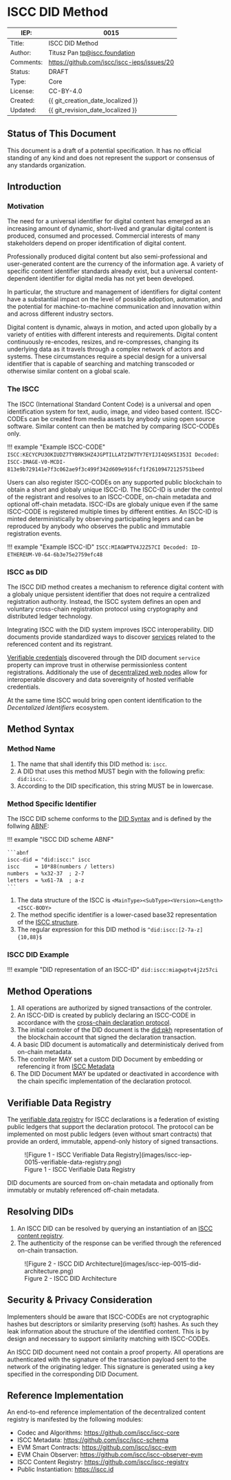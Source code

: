 # ISCC DID Method

| IEP:      | 0015                                        |
|-----------|---------------------------------------------|
| Title:    | ISCC DID Method                             |
| Author:   | Titusz Pan <tp@iscc.foundation>             |
| Comments: | https://github.com/iscc/iscc-ieps/issues/20 |
| Status:   | DRAFT                                       |
| Type:     | Core                                        |
| License:  | CC-BY-4.0                                   |
| Created:  | {{ git_creation_date_localized }}           |
| Updated:  | {{ git_revision_date_localized }}           |


## Status of This Document

This document is a draft of a potential specification. It has no official standing of any kind and
does not represent the support or consensus of any standards organization.

## Introduction

### Motivation

The need for a universal identifier for digital content has emerged as an increasing amount of
dynamic, short-lived and granular digital content is produced, consumed and processed. Commercial
interests of many stakeholders depend on proper identification of digital content.

Professionally produced digital content but also semi-professional and user-generated content are
the currency of the information age. A variety of specific content identifier standards already 
exist, but a universal content-dependent identifier for digital media has not yet been developed.

In particular, the structure and management of identifiers for digital content have a substantial
impact on the level of possible adoption, automation, and the potential for machine-to-machine 
communication and innovation within and across different industry sectors.

Digital content is dynamic, always in motion, and acted upon globally by a variety of entities with 
different interests and requirements. Digital content continuously re-encodes, resizes, and 
re-compresses, changing its underlying data as it travels through a complex network of actors and 
systems. These circumstances require a special design for a universal identifier that is capable
of searching and matching transcoded or otherwise similar content on a global scale.

### The ISCC 

The ISCC (International Standard Content Code) is a universal and open identification system for
text, audio, image, and video based content. ISCC-CODEs can be created from media assets by anybody
using open source software. Similar content can then be matched by comparing ISCC-CODEs only.

!!! example "Example ISCC-CODE"
    ```
    ISCC:KECYCPU3OKIUDZ7TYBRK5HZ4JGPTILLAT2IW7TY7EYIJI4QSK5I353I
    Decoded: ISCC-IMAGE-V0-MCDI-813e9b729141e7f3c062ae9f3c499f342d609e916fcf1f26109472125751beed
    ```

Users can also register ISCC-CODEs on any supported public blockchain to obtain a short and globaly
unique ISCC-ID. The ISCC-ID is under the control of the registrant and resolves to an ISCC-CODE, 
on-chain metadata and optional off-chain metadata. ISCC-IDs are globaly unique even if the same
ISCC-CODE is registered multiple times by different entities. An ISCC-ID is minted 
deterministically by observing participating legers and can be reproduced by anybody who observes 
the public and immutable registration events.

!!! example "Example ISCC-ID"
    ```
    ISCC:MIAGWPTV4J2Z57CI
    Decoded: ID-ETHEREUM-V0-64-6b3e75e2759efc48
    ```

### ISCC as DID

The ISCC DID method creates a mechanism to reference digital content with a globaly unique
persistent identifier that does not require a centralized registration authority. Instead, the
ISCC system defines an open and voluntary cross-chain registration protocol using cryptography and
distributed ledger technology.

Integrating ISCC with the DID system improves ISCC interoperability. DID documents provide
standardized ways to discover [services](https://www.w3.org/TR/did-core/#services) related to the
referenced content and its registrant.

[Verifiable credentials](https://www.w3.org/TR/vc-data-model/) discovered through the DID document 
`service` property can improve trust in otherwise permissionless content registrations. Additionaly
the use of [decentralized web nodes](https://identity.foundation/decentralized-web-node/spec/) allow
for interoperable discovery and data sovereignity of hosted verifiable credentials.

At the same time ISCC would bring open content identification to the *Decentalized Identifiers* 
ecosystem.

## Method Syntax

### Method Name

1. The name that shall identify this DID method is: `iscc`.
2. A DID that uses this method MUST begin with the following prefix: `did:iscc:`.
3. According to the DID specification, this string MUST be in lowercase.

### Method Specific Identifier

The ISCC DID scheme conforms to the [DID Syntax](https://w3c.github.io/did-core/#did-syntax) and is
defined by the follwing [ABNF](https://www.rfc-editor.org/info/std68):

!!! example "ISCC DID scheme ABNF"

    ```abnf
    iscc-did = "did:iscc:" iscc
    iscc     = 10*88(numbers / letters)
    numbers  = %x32-37  ; 2-7
    letters  = %x61-7A  ; a-z
    ```

1. The data structure of the ISCC is `<MainType><SubType><Version><Length><ISCC-BODY>`
2. The method specific identifier is a lower-cased base32 representation of the [ISCC structure](/iep-0001).
3. The regular expression for this DID method is `^did:iscc:[2-7a-z]{10,88}$`

### ISCC DID Example

!!! example "DID representation of an ISCC-ID"
    ```
    did:iscc:miagwptv4j2z57ci
    ```

## Method Operations

1. All operations are authorized by signed transactions of the controler.
2. An ISCC-DID is created by publicly declaring an ISCC-CODE in accordance with the [cross-chain declaration protocol](/iep-0013).
3. The initial controler of the DID document is the [did:pkh](https://github.com/w3c-ccg/did-pkh/blob/main/did-pkh-method-draft.md) representation of the blockchain account that signed the declaration transaction.
4. A basic DID document is automatically and deterministicaly derived from on-chain metadata.
5. The controller MAY set a custom DID Document by embedding or referencing it from [ISCC Metadata](https://schema.iscc.codes)
6. The DID Document MAY be updated or deactivated in accordence with the chain specific implementation of the declaration protocol.

## Verifiable Data Registry

The [verifiable data registry](https://www.w3.org/TR/did-core/#architecture-overview) for ISCC 
declarations is a federation of existing public ledgers that support the declaration protocol. The 
protocol can be implemented on most public ledgers (even without smart contracts) that provide an 
orderd, immutable, append-only history of signed transactions. 

<figure markdown>
  ![Figure 1 - ISCC Verifiable Data Registry](images/iscc-iep-0015-verifiable-data-registry.png)
  <figcaption>Figure 1 - ISCC Verifiable Data Registry</figcaption>
</figure>

DID documents are sourced from on-chain metadata and optionally from immutably or mutably
referenced off-chain metadata.


## Resolving DIDs

1. An ISCC DID can be resolved by querying an instantiation of an [ISCC content registry](https://github.com/iscc/iscc-registry).
2. The authenticity of the response can be verified through the referenced on-chain transaction.

<figure markdown>
  ![Figure 2 - ISCC DID Architecture](images/iscc-iep-0015-did-architecture.png)
  <figcaption>Figure 2 - ISCC DID Architecture</figcaption>
</figure>

## Security & Privacy Consideration

Implementers should be aware that ISCC-CODEs are not cryptographic hashes but descriptors or 
similarity preserving (soft) hashes. As such they leak information about the structure of the
identified content. This is by design and necessary to support similarity matching with ISCC-CODEs.

An ISCC DID document need not contain a proof property. All operations are authenticated with the 
signature of the transaction payload sent to the network of the originating ledger. 
This signature is generated using a key specified in the corresponding DID Document.

## Reference Implementation

An end-to-end reference implementation of the decentralized content registry is manifested by the
following modules:

- Codec and Algorithms: https://github.com/iscc/iscc-core
- ISCC Metadata: https://github.com/iscc/iscc-schema
- EVM Smart Contracts: https://github.com/iscc/iscc-evm
- EVM Chain Observer: https://github.com/iscc/iscc-observer-evm
- ISCC Content Registry: https://github.com/iscc/iscc-registry
- Public Instantiation: https://iscc.id

